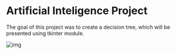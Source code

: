 # Artificial Inteligence Project

The goal of this project was to create a decision tree, 
which will be presented using tkinter module.

![img](https://user-images.githubusercontent.com/90961384/203150215-e59a51e0-5d4c-4109-9600-a617af530bad.png)
